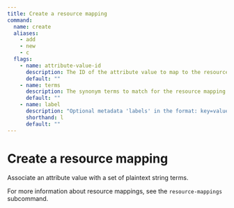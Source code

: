 ```yaml
---
title: Create a resource mapping
command:
  name: create
  aliases:
    - add
    - new
    - c
  flags:
    - name: attribute-value-id
      description: The ID of the attribute value to map to the resource
      default: ""
    - name: terms
      description: The synonym terms to match for the resource mapping
      default: ""
    - name: label
      description: "Optional metadata 'labels' in the format: key=value"
      shorthand: l
      default: ""
---
```


# Create a resource mapping

Associate an attribute value with a set of plaintext string terms.

For more information about resource mappings, see the `resource-mappings` subcommand.